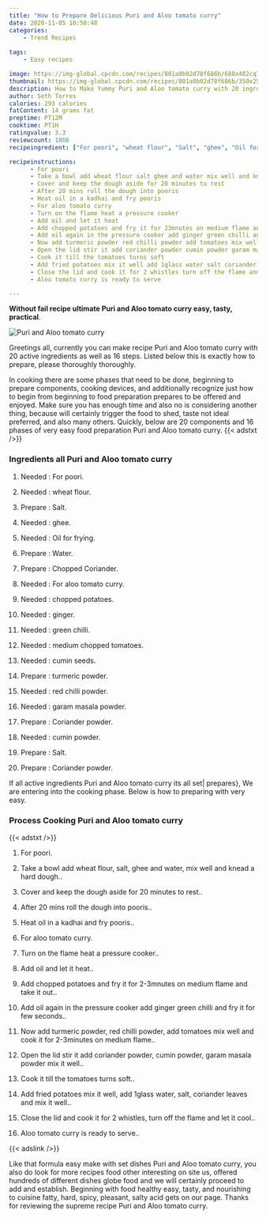 ```yaml
---
title: "How to Prepare Delicious Puri and Aloo tomato curry"
date: 2020-11-05 10:50:48
categories:
    - Trend Recipes
    
tags:
    - Easy recipes

image: https://img-global.cpcdn.com/recipes/801a0b02d78f686b/680x482cq70/puri-and-aloo-tomato-curry-recipe-main-photo.jpg
thumbnail: https://img-global.cpcdn.com/recipes/801a0b02d78f686b/350x250cq70/puri-and-aloo-tomato-curry-recipe-main-photo.jpg
description: How to Make Yummy Puri and Aloo tomato curry with 20 ingredients and 16 stages of easy cooking.
author: Seth Torres
calories: 293 calories
fatContent: 14 grams fat
preptime: PT12M
cooktime: PT1H
ratingvalue: 3.3
reviewcount: 1866
recipeingredient: ["For poori", "wheat flour", "Salt", "ghee", "Oil for frying", "Water", "Chopped Coriander", "For aloo tomato curry", "chopped potatoes", "ginger", "green chilli", "medium chopped tomatoes", "cumin seeds", "turmeric powder", "red chilli powder", "garam masala powder", "Coriander powder", "cumin powder", "Salt", "Coriander powder"]

recipeinstructions: 
      - For poori 
      - Take a bowl add wheat flour salt ghee and water mix well and knead a hard dough 
      - Cover and keep the dough aside for 20 minutes to rest 
      - After 20 mins roll the dough into pooris 
      - Heat oil in a kadhai and fry pooris 
      - For aloo tomato curry 
      - Turn on the flame heat a pressure cooker 
      - Add oil and let it heat 
      - Add chopped potatoes and fry it for 23mnutes on medium flame and take it out 
      - Add oil again in the pressure cooker add ginger green chilli and fry it for few seconds 
      - Now add turmeric powder red chilli powder add tomatoes mix well and cook it for 23minutes on medium flame 
      - Open the lid stir it add coriander powder cumin powder garam masala powder mix it well 
      - Cook it till the tomatoes turns soft 
      - Add fried potatoes mix it well add 1glass water salt coriander leaves and mix it well 
      - Close the lid and cook it for 2 whistles turn off the flame and let it cool 
      - Aloo tomato curry is ready to serve

---
```




**Without fail recipe ultimate Puri and Aloo tomato curry easy, tasty, practical**. 


![Puri and Aloo tomato curry](https://img-global.cpcdn.com/recipes/801a0b02d78f686b/680x482cq70/puri-and-aloo-tomato-curry-recipe-main-photo.jpg "Puri and Aloo tomato curry")




Greetings all, currently you can make recipe Puri and Aloo tomato curry with 20 active ingredients as well as 16 steps. Listed below this is exactly how to prepare, please thoroughly thoroughly.

In cooking there are some phases that need to be done, beginning to prepare components, cooking devices, and additionally recognize just how to begin from beginning to food preparation prepares to be offered and enjoyed. Make sure you has enough time and also no is considering another thing, because will certainly trigger the food to shed, taste not ideal preferred, and also many others. Quickly, below are 20 components and 16 phases of very easy food preparation Puri and Aloo tomato curry.
{{< adstxt />}}

### Ingredients all Puri and Aloo tomato curry


1. Needed  : For poori.

1. Needed  : wheat flour.

1. Prepare  : Salt.

1. Needed  : ghee.

1. Needed  : Oil for frying.

1. Prepare  : Water.

1. Prepare  : Chopped Coriander.

1. Needed  : For aloo tomato curry.

1. Needed  : chopped potatoes.

1. Needed  : ginger.

1. Needed  : green chilli.

1. Needed  : medium chopped tomatoes.

1. Needed  : cumin seeds.

1. Prepare  : turmeric powder.

1. Needed  : red chilli powder.

1. Needed  : garam masala powder.

1. Prepare  : Coriander powder.

1. Needed  : cumin powder.

1. Prepare  : Salt.

1. Prepare  : Coriander powder.



If all active ingredients Puri and Aloo tomato curry its all set| prepares}, We are entering into the cooking phase. Below is how to preparing with very easy.

### Process Cooking Puri and Aloo tomato curry

{{< adstxt />}}


1. For poori.



1. Take a bowl add wheat flour, salt, ghee and water, mix well and knead a hard dough..



1. Cover and keep the dough aside for 20 minutes to rest..



1. After 20 mins roll the dough into pooris..



1. Heat oil in a kadhai and fry pooris..



1. For aloo tomato curry.



1. Turn on the flame heat a pressure cooker..



1. Add oil and let it heat..



1. Add chopped potatoes and fry it for 2-3mnutes on medium flame and take it out..



1. Add oil again in the pressure cooker add ginger green chilli and fry it for few seconds..



1. Now add turmeric powder, red chilli powder, add tomatoes mix well and cook it for 2-3minutes on medium flame..



1. Open the lid stir it add coriander powder, cumin powder, garam masala powder mix it well..



1. Cook it till the tomatoes turns soft..



1. Add fried potatoes mix it well, add 1glass water, salt, coriander leaves and mix it well..



1. Close the lid and cook it for 2 whistles, turn off the flame and let it cool..



1. Aloo tomato curry is ready to serve..





{{< adslink />}}

Like that formula easy make with set dishes Puri and Aloo tomato curry, you also do look for more recipes food other interesting on site us, offered hundreds of different dishes globe food and we will certainly proceed to add and establish. Beginning with food healthy easy, tasty, and nourishing to cuisine fatty, hard, spicy, pleasant, salty acid gets on our page. Thanks for reviewing the supreme recipe Puri and Aloo tomato curry.
